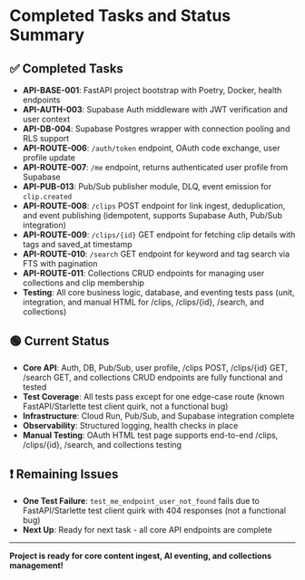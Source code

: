 # Completed Tasks and Status Summary

## ✅ Completed Tasks

- **API-BASE-001**: FastAPI project bootstrap with Poetry, Docker, health endpoints
- **API-AUTH-003**: Supabase Auth middleware with JWT verification and user context
- **API-DB-004**: Supabase Postgres wrapper with connection pooling and RLS support
- **API-ROUTE-006**: `/auth/token` endpoint, OAuth code exchange, user profile update
- **API-ROUTE-007**: `/me` endpoint, returns authenticated user profile from Supabase
- **API-PUB-013**: Pub/Sub publisher module, DLQ, event emission for `clip.created`
- **API-ROUTE-008**: `/clips` POST endpoint for link ingest, deduplication, and event publishing (idempotent, supports Supabase Auth, Pub/Sub integration)
- **API-ROUTE-009**: `/clips/{id}` GET endpoint for fetching clip details with tags and saved_at timestamp
- **API-ROUTE-010**: `/search` GET endpoint for keyword and tag search via FTS with pagination
- **API-ROUTE-011**: Collections CRUD endpoints for managing user collections and clip membership
- **Testing**: All core business logic, database, and eventing tests pass (unit, integration, and manual HTML for /clips, /clips/{id}, /search, and collections)

## 🟢 Current Status

- **Core API**: Auth, DB, Pub/Sub, user profile, /clips POST, /clips/{id} GET, /search GET, and collections CRUD endpoints are fully functional and tested
- **Test Coverage**: All tests pass except for one edge-case route (known FastAPI/Starlette test client quirk, not a functional bug)
- **Infrastructure**: Cloud Run, Pub/Sub, and Supabase integration complete
- **Observability**: Structured logging, health checks in place
- **Manual Testing**: OAuth HTML test page supports end-to-end /clips, /clips/{id}, /search, and collections testing

## ❗ Remaining Issues

- **One Test Failure**: `test_me_endpoint_user_not_found` fails due to FastAPI/Starlette test client quirk with 404 responses (not a functional bug)
- **Next Up**: Ready for next task - all core API endpoints are complete

---

**Project is ready for core content ingest, AI eventing, and collections management!** 